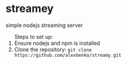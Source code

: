 # streamey
simple nodejs streaming server

<ol>
  Steps to set up:
  <li>Ensure nodejs and npm is installed</li>
  <li>Clone the repository: <code>git clone https://github.com/alexbenko/streamy.git</code></li>
</ol>
